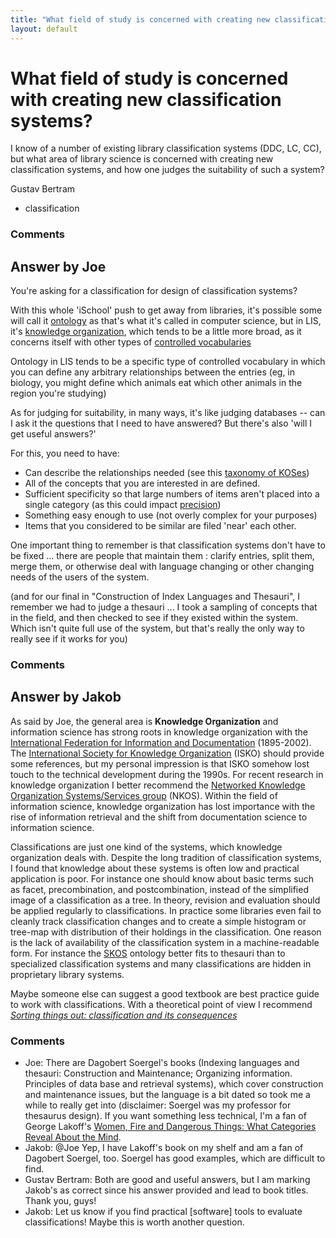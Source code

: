 ```yaml
---
title: "What field of study is concerned with creating new classification systems?"
layout: default
---
```

What field of study is concerned with creating new classification systems?
=====================
I know of a number of existing library classification systems (DDC, LC,
CC), but what area of library science is concerned with creating new
classification systems, and how one judges the suitability of such a
system?

Gustav Bertram

<ul class="tags"><li class="tag">classification</li></ul>

### Comments ###


Answer by Joe
----------------
You're asking for a classification for design of classification systems?

With this whole 'iSchool' push to get away from libraries, it's possible
some will call it [ontology](http://en.wikipedia.org/wiki/Ontology) as
that's what it's called in computer science, but in LIS, it's [knowledge
organization](http://en.wikipedia.org/wiki/Knowledge_organization),
which tends to be a little more broad, as it concerns itself with other
types of [controlled
vocabularies](http://en.wikipedia.org/wiki/Controlled_vocabulary)

Ontology in LIS tends to be a specific type of controlled vocabulary in
which you can define any arbitrary relationships between the entries
(eg, in biology, you might define which animals eat which other animals
in the region you're studying)

As for judging for suitability, in many ways, it's like judging
databases -- can I ask it the questions that I need to have answered?
But there's also 'will I get useful answers?'

For this, you need to have:

-   Can describe the relationships needed (see this [taxonomy of
    KOSes](http://nkos.slis.kent.edu/KOS_taxonomy.htm))
-   All of the concepts that you are interested in are defined.
-   Sufficient specificity so that large numbers of items aren't placed
    into a single category (as this could impact
    [precision](http://en.wikipedia.org/wiki/Precision_and_recall))
-   Something easy enough to use (not overly complex for your purposes)
-   Items that you considered to be similar are filed 'near' each other.

One important thing to remember is that classification systems don't
have to be fixed ... there are people that maintain them : clarify
entries, split them, merge them, or otherwise deal with language
changing or other changing needs of the users of the system.

(and for our final in "Construction of Index Languages and Thesauri", I
remember we had to judge a thesauri ... I took a sampling of concepts
that in the field, and then checked to see if they existed within the
system. Which isn't quite full use of the system, but that's really the
only way to really see if it works for you)

### Comments ###

Answer by Jakob
----------------
As said by Joe, the general area is **Knowledge Organization** and
information science has strong roots in knowledge organization with the
[International Federation for Information and
Documentation](http://en.wikipedia.org/wiki/International_Federation_for_Information_and_Documentation)
(1895-2002). The [International Society for Knowledge
Organization](http://www.isko.org/) (ISKO) should provide some
references, but my personal impression is that ISKO somehow lost touch
to the technical development during the 1990s. For recent research in
knowledge organization I better recommend the [Networked Knowledge
Organization Systems/Services group](http://nkos.slis.kent.edu/) (NKOS).
Within the field of information science, knowledge organization has lost
importance with the rise of information retrieval and the shift from
documentation science to information science.

Classifications are just one kind of the systems, which knowledge
organization deals with. Despite the long tradition of classification
systems, I found that knowledge about these systems is often low and
practical application is poor. For instance one should know about basic
terms such as facet, precombination, and postcombination, instead of the
simplified image of a classification as a tree. In theory, revision and
evaluation should be applied regularly to classifications. In practice
some libraries even fail to cleanly track classification changes and to
create a simple histogram or tree-map with distribution of their
holdings in the classification. One reason is the lack of availability
of the classification system in a machine-readable form. For instance
the [SKOS](http://www.w3.org/2004/02/skos/) ontology better fits to
thesauri than to specialized classification systems and many
classifications are hidden in proprietary library systems.

Maybe someone else can suggest a good textbook are best practice guide
to work with classifications. With a theoretical point of view I
recommend *[Sorting things out: classification and its
consequences](http://www.librarything.com/work/62760)*

### Comments ###
* Joe: There are Dagobert Soergel's books (Indexing languages and thesauri:
Construction and Maintenance; Organizing information. Principles of data
base and retrieval systems), which cover construction and maintenance
issues, but the language is a bit dated so took me a while to really get
into (disclaimer: Soergel was my professor for thesaurus design). If you
want something less technical, I'm a fan of George Lakoff's [Women, Fire
and Dangerous Things: What Categories Reveal About the
Mind](http://www.librarything.com/work/63555).
* Jakob: @Joe Yep, I have Lakoff's book on my shelf and am a fan of Dagobert
Soergel, too. Soergel has good examples, which are difficult to find.
* Gustav Bertram: Both are good and useful answers, but I am marking Jakob's as correct
since his answer provided and lead to book titles. Thank you, guys!
* Jakob: Let us know if you find practical [software] tools to evaluate
classifications! Maybe this is worth another question.

